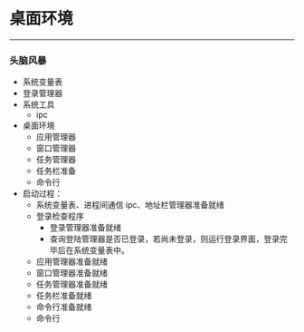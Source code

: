# 桌面环境

---

### 头脑风暴

- 系统变量表
- 登录管理器
- 系统工具
  - ipc
- 桌面环境
  - 应用管理器
  - 窗口管理器
  - 任务管理器
  - 任务栏准备
  - 命令行
- 启动过程：
  - 系统变量表、进程间通信 ipc、地址栏管理器准备就绪
  - 登录检查程序
    - 登录管理器准备就绪
    - 查询登陆管理器是否已登录，若尚未登录，则运行登录界面，登录完毕后在系统变量表中。
  - 应用管理器准备就绪
  - 窗口管理器准备就绪
  - 任务管理器准备就绪
  - 任务栏准备就绪
  - 命令行准备就绪
  - 命令行
